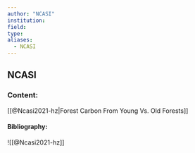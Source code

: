 ```yaml
---
author: "NCASI"
institution:
field:
type:
aliases:
  - NCASI
---
```


## NCASI

### Content:
[[@Ncasi2021-hz|Forest Carbon From Young Vs. Old Forests]]

#### Bibliography:

![[@Ncasi2021-hz]]